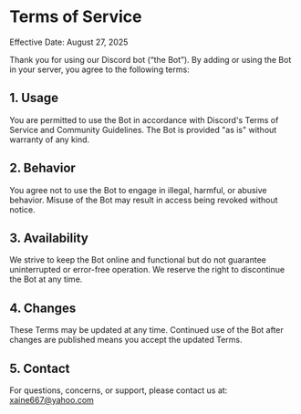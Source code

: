 # Terms of Service

Effective Date: August 27, 2025

Thank you for using our Discord bot (“the Bot”). By adding or using the Bot in your server, you agree to the following terms:

## 1. Usage

You are permitted to use the Bot in accordance with Discord's Terms of Service and Community Guidelines. The Bot is provided "as is" without warranty of any kind.

## 2. Behavior

You agree not to use the Bot to engage in illegal, harmful, or abusive behavior. Misuse of the Bot may result in access being revoked without notice.

## 3. Availability

We strive to keep the Bot online and functional but do not guarantee uninterrupted or error-free operation. We reserve the right to discontinue the Bot at any time.

## 4. Changes

These Terms may be updated at any time. Continued use of the Bot after changes are published means you accept the updated Terms.

## 5. Contact

For questions, concerns, or support, please contact us at: xaine667@yahoo.com
